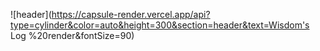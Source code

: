 ![header](https://capsule-render.vercel.app/api?type=cylinder&color=auto&height=300&section=header&text=Wisdom's Log %20render&fontSize=90)
